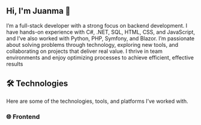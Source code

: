 ## Hi, I'm Juanma 👋
I’m a full-stack developer with a strong focus on backend development. I have hands-on experience with C#, .NET, SQL, HTML, CSS, and JavaScript, and I’ve also worked with Python, PHP, Symfony, and Blazor.
I’m passionate about solving problems through technology, exploring new tools, and collaborating on projects that deliver real value. I thrive in team environments and enjoy optimizing processes to achieve efficient, effective results
## 🛠️ Technologies
Here are some of the technologies, tools, and platforms I’ve worked with.
### 🌐 Frontend

<!--
**JuanmaBenitez73/JuanmaBenitez73** is a ✨ _special_ ✨ repository because its `README.md` (this file) appears on your GitHub profile.

Here are some ideas to get you started:

- 🔭 I’m currently working on ...
- 🌱 I’m currently learning ...
- 👯 I’m looking to collaborate on ...
- 🤔 I’m looking for help with ...
- 💬 Ask me about ...
- 📫 How to reach me: ...
- 😄 Pronouns: ...
- ⚡ Fun fact: ...
-->
